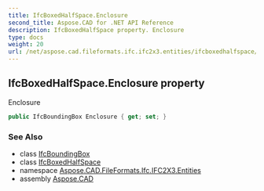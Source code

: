 ```yaml
---
title: IfcBoxedHalfSpace.Enclosure
second_title: Aspose.CAD for .NET API Reference
description: IfcBoxedHalfSpace property. Enclosure
type: docs
weight: 20
url: /net/aspose.cad.fileformats.ifc.ifc2x3.entities/ifcboxedhalfspace/enclosure/
---
```

## IfcBoxedHalfSpace.Enclosure property

Enclosure

```csharp
public IfcBoundingBox Enclosure { get; set; }
```

### See Also

* class [IfcBoundingBox](../../ifcboundingbox/)
* class [IfcBoxedHalfSpace](../)
* namespace [Aspose.CAD.FileFormats.Ifc.IFC2X3.Entities](../../ifcboxedhalfspace/)
* assembly [Aspose.CAD](../../../)


